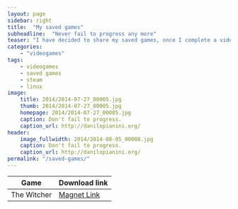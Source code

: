 ```yaml
---
layout: page
sidebar: right
title:  "My saved games"
subheadline:  "Never fail to progress any more"
teaser: "I have decided to share my saved games, once I complete a videogame. If you got stuck, or you have lost yours, you can start over using mine. Feel free to do so."
categories:
    - "videogames"
tags:
    - videogames
    - saved games
    - steam
    - linux
image:
    title: 2014/2014-07-27_00005.jpg
    thumb: 2014/2014-07-27_00005.jpg
    homepage: 2014/2014-07-27_00005.jpg
    caption: Don't fail to progress.
    caption_url: http://danilopianini.org/
header:
    image_fullwidth: 2014/2014-08-05_00008.jpg
    caption: Don't fail to progress.
    caption_url: http://danilopianini.org/
permalink: "/saved-games/"
---
```


| Game | Download link |
| --- | --- |
| The Witcher | [Magnet Link](magnet:?xt=urn:btih:dce2882ec6641ce4383eb8f7f15ec15ae9fd01e9&dn=The%20Witcher.rar&tr=udp%3a%2f%2fopen.demonii.com%3a1337%2fannounce&tr=udp%3a%2f%2ftracker.publicbt.com%3a80&tr=udp%3a%2f%2ftracker.openbittorrent.com%3a80&tr=http%3a%2f%2fi.bandito.org%2fannounce&tr=http%3a%2f%2fbt.careland.com.cn%3a6969%2fannounce&tr=http%3a%2f%2fannounce.torrentsmd.com%3a6969%2fannounce&tr=http%3a%2f%2fopensharing.org%3a2710%2fannounce&tr=udp%3a%2f%2ftracker.istole.it%3a80&tr=http%3a%2f%2fannounce.torrentsmd.com%3a8080%2fannounce.php&tr=http%3a%2f%2fbttrack.9you.com%2fannounce&tr=udp%3a%2f%2ftracker.btzoo.eu%3a80%2fannounce) |
